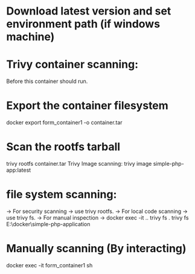 # Download latest version and set environment path (if windows machine)
# Trivy container scanning:
Before this container should run.
# Export the container filesystem
docker export form_container1 -o container.tar

# Scan the rootfs tarball
trivy rootfs container.tar
Trivy Image scanning:
trivy image simple-php-app:latest
# file system scanning:
  -> For security scanning → use trivy rootfs.
  -> For local code scanning → use trivy fs.
  -> For manual inspection → docker exec -it ..
    trivy fs .
    trivy fs E:\docker\simple-php-application
# Manually scanning (By interacting)
docker exec -it form_container1 sh
